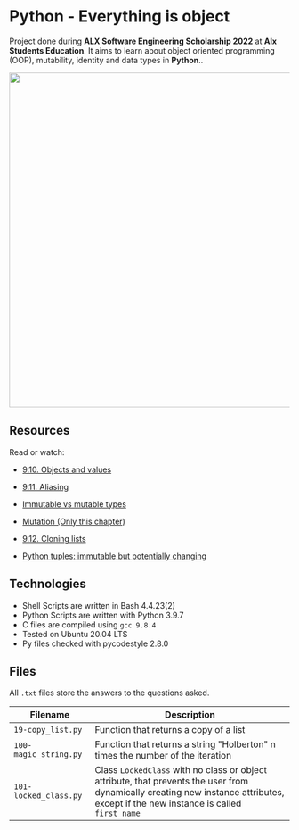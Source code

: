 # Python - Everything is object

Project done during **ALX Software Engineering Scholarship 2022** at **Alx Students Education**. It aims to learn about object oriented programming (OOP), mutability, identity and data types in **Python**..

<img src="https://s3.amazonaws.com/intranet-projects-files/holbertonschool-higher-level_programming+/252/r_208403_QPSN8.jpg" width="600"/>

## Resources
Read or watch:

* [9.10. Objects and values](http://www.openbookproject.net/thinkcs/python/english2e/ch09.html#objects-and-values)

* [9.11. Aliasing](http://www.openbookproject.net/thinkcs/python/english2e/ch09.html#aliasing)

* [Immutable vs mutable types](https://stackoverflow.com/questions/8056130/immutable-vs-mutable-types)

* [Mutation (Only this chapter)](http://composingprograms.com/pages/24-mutable-data.html#sequence-objects)

* [9.12. Cloning lists](http://www.openbookproject.net/thinkcs/python/english2e/ch09.html#cloning-lists)

* [Python tuples: immutable but potentially changing](http://radar.oreilly.com/2014/10/python-tuples-immutable-but-potentially-changing.html)

## Technologies
* Shell Scripts are written in Bash 4.4.23(2)
* Python Scripts are written with Python 3.9.7
* C files are compiled using `gcc 9.8.4`
* Tested on Ubuntu 20.04 LTS
* Py files checked with pycodestyle 2.8.0

## Files
All `.txt` files store the answers to the questions asked.

| Filename | Description |
| -------- | ----------- |
| `19-copy_list.py` | Function that returns a copy of a list |
| `100-magic_string.py` | Function that returns a string "Holberton" n times the number of the iteration |
| `101-locked_class.py` | Class `LockedClass` with no class or object attribute, that prevents the user from dynamically creating new instance attributes, except if the new instance is called `first_name` |
